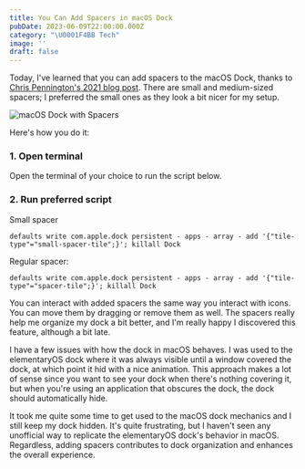 ```yaml
---
title: You Can Add Spacers in macOS Dock
pubDate: 2023-06-09T22:00:00.000Z
category: "\U0001F4BB Tech"
image: ''
draft: false
---
```


Today, I've learned that you can add spacers to the macOS Dock, thanks to [Chris Pennington's 2021 blog post](https://chrispennington.blog/blog/add-spacer-in-macos-dock/). There are small and medium-sized spacers; I preferred the small ones as they look a bit nicer for my setup.

![](</media/Screenshot 2023-06-10 at 11.53.19.png> "macOS Dock with Spacers")

Here's how you do it:

### 1. Open terminal

Open the terminal of your choice to run the script below.

### 2. Run preferred script

Small spacer

```shell
defaults write com.apple.dock persistent - apps - array - add '{"tile-type"="small-spacer-tile";}'; killall Dock
```

Regular spacer: 

```shell
defaults write com.apple.dock persistent - apps - array - add '{"tile-type"="spacer-tile";}'; killall Dock

```

You can interact with added spacers the same way you interact with icons. You can move them by dragging or remove them as well. The spacers really help me organize my dock a bit better, and I'm really happy I discovered this feature, although a bit late.

I have a few issues with how the dock in macOS behaves. I was used to the elementaryOS dock where it was always visible until a window covered the dock, at which point it hid with a nice animation. This approach makes a lot of sense since you want to see your dock when there's nothing covering it, but when you're using an application that obscures the dock, the dock should automatically hide.

It took me quite some time to get used to the macOS dock mechanics and I still keep my dock hidden. It's quite frustrating, but I haven't seen any unofficial way to replicate the elementaryOS dock's behavior in macOS. Regardless, adding spacers contributes to dock organization and enhances the overall experience.
